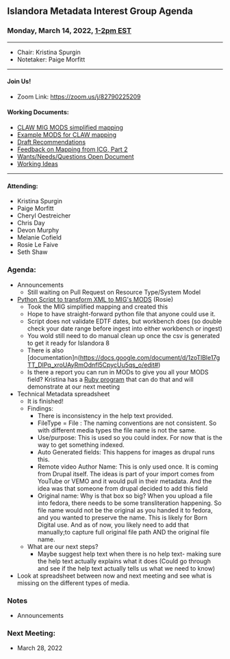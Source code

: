 ## Islandora Metadata Interest Group Agenda
### Monday, March 14, 2022, [1-2pm EST](http://www.thetimezoneconverter.com/?t=1%20pm&tz=Toronto&)

---
* Chair: Kristina Spurgin
* Notetaker: Paige Morfitt
---

#### Join Us!
* Zoom Link: https://zoom.us/j/82790225209

#### Working Documents:
* [CLAW MIG MODS simplified mapping](https://docs.google.com/spreadsheets/d/18u2qFJ014IIxlVpM3JXfDEFccwBZcoFsjbBGpvL0jJI/edit#gid=0)
* [Example MODS for CLAW mapping](https://docs.google.com/spreadsheets/d/1C2Xie7HUDSgRT5v4ldoJvlNdoXz2GHAPvL3PE3TOKW8/edit#gid=1829081124)
* [Draft Recommendations](https://docs.google.com/document/d/15qSO9YcALtYSqd6CUuGx0t8FwUJ5pPwVPz0PA5rU898/edit#heading=h.f9r6knw0rjvu)
* [Feedback on Mapping from ICG, Part 2](https://docs.google.com/document/d/11OpqMMCXM1TFXgsr4yyTQ_cH9DabnD31p7JnuTRQl28/edit?invite=CMWvruEI&ts=5e66437f)
* [Wants/Needs/Questions Open Document](https://docs.google.com/document/d/12Kpb6826TNPzzMuyPS0sESa9TLnmljQmeioWbaPeEdA/edit)
* [Working Ideas](https://github.com/islandora-interest-groups/Islandora-Metadata-Interest-Group/blob/main/working_docs/ideas_and_topics.md)

---

#### Attending:
* Kristina Spurgin
* Paige Morfitt
* Cheryl Oestreicher
* Chris Day
* Devon Murphy
* Melanie Cofield
* Rosie Le Faive
* Seth Shaw




### Agenda: 
* Announcements
	* Still waiting on Pull Request on Resource Type/System Model
* [Python Script to transform XML to MIG's MODS]( https://github.com/rosiel/xml2workbench) (Rosie)
	* Took the MIG simplified mapping and created this
	* Hope to have straight-forward python file that anyone could use it.
	* Script does not validate EDTF dates, but workbench does (so double check your date range before ingest into either workbench or ingest)
	* You wold still need to do manual clean up once the csv is generated to get it ready for Islandora 8
	* There is also [documentation]n(https://docs.google.com/document/d/1zoTlBle17gTT_DlPq_xroUAyRmOdnfl5CpycUu5qs_o/edit#)
	* Is there a report you can run in MODs to give you all your MODS field? Kristina has a [Ruby program](https://github.com/lyrasis/islandora-data-tools/tree/main/mods/ruby) that can do that and will demonstrate at our next meeting
* Technical Metadata spreadsheet
	* It is finished! 
	* Findings: 
		* There is inconsistency in the help text provided. 
		* FileType = File : The naming conventions are not consistent. So with different media types the file name is not the same. 
		* Use/purpose: This is used so you could index. For now that is the way to get something indexed. 
		* Auto Generated fields: This happens for images as drupal runs this.
		* Remote video Author Name:  This is only used once. It is coming from Drupal itself. The ideas is part of your import comes from YouTube or VEMO and it would pull in their metadata. And the idea was that someone from drupal decided to add this field
		* Original name: Why is that box so big? When you upload a file into fedora, there needs to be some transliteration happening. So file name would not be the original as you handed it to fedora, and you wanted to preserve the name. This is likely for Born Digital use. And as of now, you likely need to add that manually;to capture full original file path AND the original file name.
	* What are our next steps? 
		* Maybe suggest help text when there is no help text- making sure the help text actually explains what it does (Could go through and see if the help text actually tells us what we need to know)
* Look at spreadsheet between now and next meeting and see what is missing on the different types of media. 
 






### Notes
* Announcements
 
	
	

    
### Next Meeting:
* March 28, 2022
